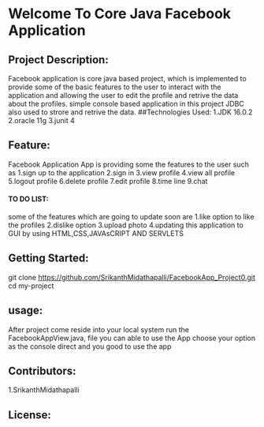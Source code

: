 # Welcome To Core Java Facebook Application
## Project Description:
Facebook application is core java based project, which is implemented to provide some of the basic features to the user to interact with the application and allowing the user to 
edit the profile and retrive the data about the profiles. simple console based application in this project JDBC also used to strore and retrive the data.
##Technologies Used:
1.JDK 16.0.2
2.oracle 11g
3.junit 4
## Feature:
Facebook Application App is providing some the features to the user such as
1.sign up to the application
2.sign in
3.view profile
4.view all profile
5.logout profile
6.delete profile
7.edit profile
8.time line
9.chat
#### TO DO LIST:
some of the features which are going to update soon are 
1.like option to like the profiles
2.dislike option
3.upload photo
4.updating this application to GUI by using  HTML,CSS,JAVAsCRIPT AND SERVLETS
##  Getting Started:
git clone https://github.com/SrikanthMidathapalli/FacebookApp_Project0.git
cd my-project 
## usage:
After project come reside into your local system 
run the FacebookAppView.java, file you can able to use the App
choose your option as the console direct and you good to use the app
## Contributors:
1.SrikanthMidathapalli

## License:
